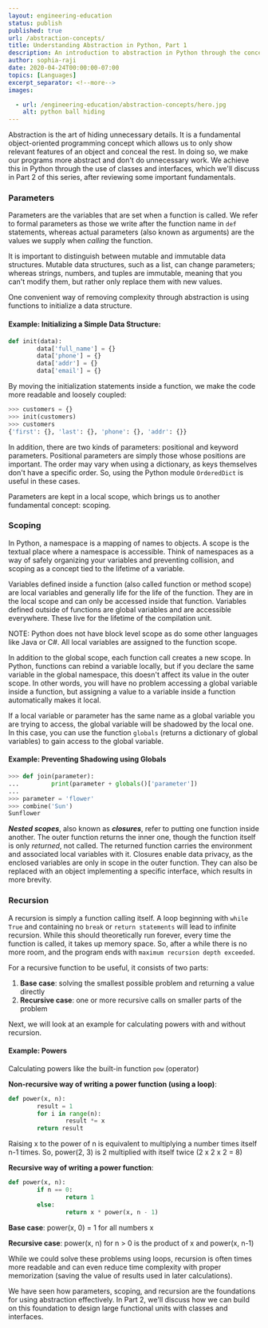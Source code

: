 ```yaml
---
layout: engineering-education
status: publish
published: true
url: /abstraction-concepts/
title: Understanding Abstraction in Python, Part 1
description: An introduction to abstraction in Python through the concepts of parameters, scoping, and recursion.
author: sophia-raji
date: 2020-04-24T00:00:00-07:00
topics: [Languages]
excerpt_separator: <!--more-->
images:

  - url: /engineering-education/abstraction-concepts/hero.jpg
    alt: python ball hiding
---
```

Abstraction is the art of hiding unnecessary details. It is a fundamental object-oriented programming concept which allows us to only show relevant features of an object and conceal the rest. In doing so, we make our programs more abstract and don't do unnecessary work. We achieve this in Python through the use of classes and interfaces, which we'll discuss in Part 2 of this series, after reviewing some important fundamentals.
<!--more-->

### Parameters
Parameters are the variables that are set when a function is called. We refer to formal parameters as those we write after the function name in `def` statements, whereas actual parameters (also known as arguments) are the values we supply when *calling* the function.

It is important to distinguish between mutable and immutable data structures. Mutable data structures, such as a list, can change parameters; whereas strings, numbers, and tuples are immutable, meaning that you can't modify them, but rather only replace them with new values.

One convenient way of removing complexity through abstraction is using functions to initialize a data structure.

#### Example: Initializing a Simple Data Structure:

```Python shell
def init(data):
		data['full_name'] = {}
		data['phone'] = {}
		data['addr'] = {}
		data['email'] = {}
```

By moving the initialization statements inside a function, we make the code more readable and loosely coupled:

```python shell
>>> customers = {}
>>> init(customers)
>>> customers
{'first': {}, 'last': {}, 'phone': {}, 'addr': {}}
```

In addition, there are two kinds of parameters: positional and keyword parameters. Positional parameters are simply those whose positions are important. The order may vary when using a dictionary, as keys themselves don't have a specific order. So, using the Python module `OrderedDict` is useful in these cases.

Parameters are kept in a local scope, which brings us to another fundamental concept: scoping.

### Scoping

In Python, a namespace is a mapping of names to objects. A scope is the textual place where a namespace is accessible. Think of namespaces as a way of safely organizing your variables and preventing collision, and scoping as a concept tied to the lifetime of a variable.

Variables defined inside a function (also called function or method scope) are local variables and generally life for the life of the function. They are in the local scope and can only be accessed inside that function. Variables defined outside of functions are global variables and are accessible everywhere. These live for the lifetime of the compilation unit.

NOTE: Python does not have block level scope as do some other languages like Java or C#. All local variables are assigned to the function scope.

In addition to the global scope, each function call creates a new scope. In Python, functions can rebind a variable locally, but if you declare the same variable in the global namespace, this doesn't affect its value in the outer scope. In other words, you will have no problem accessing a global variable inside a function, but assigning a value to a variable inside a function automatically makes it local.

If a local variable or parameter has the same name as a global variable you are trying to access, the global variable will be shadowed by the local one. In this case, you can use the function `globals` (returns a dictionary of global variables) to gain access to the global variable.

#### Example: Preventing Shadowing using Globals

```Python shell
>>> def join(parameter):
... 		print(parameter + globals()['parameter'])
...
>>> parameter = 'flower'
>>> combine('Sun')
Sunflower
```
***Nested scopes***, also known as ***closures***, refer to putting one function inside another. The outer function returns the inner one, though the function itself is only _returned_, not called. The returned function carries the environment and associated local variables with it. Closures enable data privacy, as the enclosed variables are only in scope in the outer function. They can also be replaced with an object implementing a specific interface, which results in more brevity.

### Recursion

A recursion is simply a function calling itself. A loop beginning with `while True` and containing no `break` or `return statements` will lead to infinite recursion. While this should theoretically run forever, every time the function is called, it takes up memory space. So, after a while there is no more room, and the program ends with `maximum recursion depth exceeded`.

For a recursive function to be useful, it consists of two parts:
1. **Base case**: solving the smallest possible problem and returning a value directly
2. **Recursive case**: one or more recursive calls on smaller parts of the problem

Next, we will look at an example for calculating powers with and without recursion.

#### Example: Powers
Calculating powers like the built-in function `pow` (operator)

**Non-recursive way of writing a power function (using a loop)**:

```python shell
def power(x, n):
		result = 1
		for i in range(n):
				result *= x
		return result
```

Raising x to the power of n is equivalent to multiplying a number times itself n-1 times. So, power(2, 3) is 2 multiplied with itself twice (2 x 2 x 2 = 8)

**Recursive way of writing a power function**:

```python shell
def power(x, n):
		if n == 0:
				return 1
		else:
				return x * power(x, n - 1)
```

 **Base case**: power(x, 0) = 1 for all numbers x

 **Recursive case**: power(x, n) for n > 0 is the product of x and power(x, n-1)

While we could solve these problems using loops, recursion is often times more readable and can even reduce time complexity with proper memorization (saving the value of results used in later calculations).

We have seen how parameters, scoping, and recursion are the foundations for using abstraction effectively. In Part 2, we'll discuss how we can build on this foundation to design large functional units with classes and interfaces.
